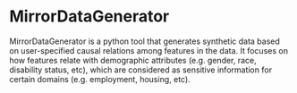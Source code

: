 # MirrorDataGenerator
MirrorDataGenerator is a python tool that generates synthetic data based on user-specified causal relations among features in the data. It focuses on how features relate with demographic attributes (e.g. gender, race, disability status, etc), which are considered as sensitive information for certain domains (e.g. employment, housing, etc). 

